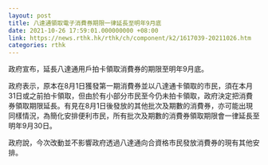 ```yaml
---
layout: post
title: 八達通領取電子消費券期限一律延長至明年9月底
date: 2021-10-26 17:59:01.000000000 +08:00
link: https://news.rthk.hk/rthk/ch/component/k2/1617039-20211026.htm
categories: rthk
---
```


政府宣布，延長八達通用戶拍卡領取消費券的期限至明年9月底。

政府表示，原本在8月1日獲發第一期消費券並以八達通卡領取的市民，須在本月31日或之前拍卡領取，但由於有小部分市民至今仍未拍卡領取，政府決定把消費券領取期限延長。有見在8月1日後發放的其他批次及期數的消費券，亦可能出現同樣情況，為簡化安排便利市民，所有批次及期數的消費券領取期限會一律延長至明年9月30日。

政府說，今次改動並不影響政府透過八達通向合資格市民發放消費券的現有其他安排。
